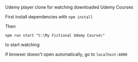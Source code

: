 Udemy player clone for watching downloaded Udemy Courses

First install dependencies with
``npm install``

Then 
 
``npm run start "C:\My Fictional Udemy Course\"``

to start watching

If browser doesn't open automatically, go to
``localhost:4000``
 

